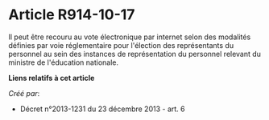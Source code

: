# Article R914-10-17

Il peut être recouru au vote électronique par internet selon des modalités définies par voie réglementaire pour l'élection
des représentants du personnel au sein des instances de représentation du personnel relevant du ministre de l'éducation
nationale.

**Liens relatifs à cet article**

_Créé par_:

  - Décret n°2013-1231 du 23 décembre 2013 - art. 6
